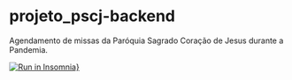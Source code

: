 # projeto_pscj-backend
Agendamento de missas da Paróquia Sagrado Coração de Jesus durante a Pandemia.

[![Run in Insomnia}](https://insomnia.rest/images/run.svg)](https://insomnia.rest/run/?label=&uri=https%3A%2F%2Fraw.githubusercontent.com%2FIanTorquato%2Fprojeto_pscj-backend%2Fmaster%2Fdevelopment%2FInsomnia_2021-06-24.json)
